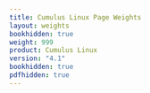 ```yaml
---
title: Cumulus Linux Page Weights
layout: weights
bookhidden: true
weight: 999
product: Cumulus Linux
version: "4.1"
bookhidden: true
pdfhidden: true
---
```


